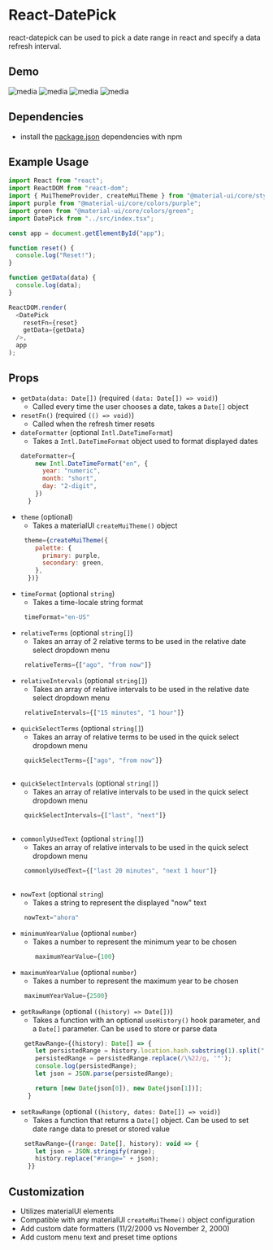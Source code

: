 # React-DatePick
react-datepick can be used to pick a date range in react and specify a data refresh interval.
## Demo
![media](https://github.com/iamPres/react-datepick/blob/master/media/demo-1.PNG)
![media](https://github.com/iamPres/react-datepick/blob/master/media/demo-2.PNG)
![media](https://github.com/iamPres/react-datepick/blob/master/media/demo-3.PNG)
![media](https://github.com/iamPres/react-datepick/blob/master/media/demo-4.PNG)
## Dependencies
 - install the [package.json](https://github.com/iamPres/react-datepick/blob/master/package.json) dependencies with npm

## Example Usage
```javascript
import React from "react";
import ReactDOM from "react-dom";
import { MuiThemeProvider, createMuiTheme } from "@material-ui/core/styles";
import purple from "@material-ui/core/colors/purple";
import green from "@material-ui/core/colors/green";
import DatePick from "../src/index.tsx";

const app = document.getElementById("app");

function reset() {
  console.log("Reset!");
}

function getData(data) {
  console.log(data);
}

ReactDOM.render(
  <DatePick
    resetFn={reset}
    getData={getData}
  />,
  app
);

```

## Props
- `getData(data: Date[])` (required `(data: Date[]) => void)`)
  - Called every time the user chooses a date, takes a `Date[]` object
- `resetFn()` (required `(() => void)`)
  - Called when the refresh timer resets
- `dateFormatter` (optional `Intl.DateTimeFormat`)
  - Takes a `Intl.DateTimeFormat` object used to format displayed dates
  ```javascript
  dateFormatter={
      new Intl.DateTimeFormat("en", {
        year: "numeric",
        month: "short",
        day: "2-digit",
      })
    }
  ```
- `theme` (optional)
  - Takes a materialUI `createMuiTheme()` object
  ```javascript
   theme={createMuiTheme({
      palette: {
        primary: purple,
        secondary: green,
      },
    })}
    ```
- `timeFormat` (optional `string`)
  - Takes a time-locale string format
  ```javascript
   timeFormat="en-US"
    ```
- `relativeTerms` (optional `string[]`)
  - Takes an array of 2 relative terms to be used in the relative date select dropdown menu
  ```javascript
   relativeTerms={["ago", "from now"]}
    ```
- `relativeIntervals` (optional `string[]`)
  - Takes an array of relative intervals to be used in the relative date select dropdown menu
  ```javascript
   relativeIntervals={["15 minutes", "1 hour"]}
    ```
- `quickSelectTerms` (optional `string[]`)
  - Takes an array of relative terms to be used in the quick select dropdown menu
  ```javascript
   quickSelectTerms={["ago", "from now"]}
   
- `quickSelectIntervals` (optional `string[]`)
  - Takes an array of relative intervals to be used in the quick select dropdown menu
  ```javascript
   quickSelectIntervals={["last", "next"]}
   
- `commonlyUsedText` (optional `string[]`)
  - Takes an array of relative intervals to be used in the quick select dropdown menu
  ```javascript
   commonlyUsedText={["last 20 minutes", "next 1 hour"]}
   
- `nowText` (optional `string`)
  - Takes a string to represent the displayed "now" text
  ```javascript
   nowText="ahora"
   ```
- `minimumYearValue` (optional `number`)
  - Takes a number to represent the minimum year to be chosen
  ```javascript
      maximumYearValue={100}
   ```
- `maximumYearValue` (optional `number`)
  - Takes a number to represent the maximum year to be chosen
  ```javascript
   maximumYearValue={2500}
   ```
- `getRawRange` (optional `((history) => Date[])`)
  - Takes a function with an optional `useHistory()` hook parameter, and a `Date[]` parameter. Can be used to store or parse data
  ```javascript
   getRawRange={(history): Date[] => {
      let persistedRange = history.location.hash.substring(1).split("=")[1];
      persistedRange = persistedRange.replace(/\%22/g, '"');
      console.log(persistedRange);
      let json = JSON.parse(persistedRange);

      return [new Date(json[0]), new Date(json[1])];
    }
   ```
- `setRawRange` (optional `((history, dates: Date[]) => void)`)
  - Takes a function that returns a `Date[]` object. Can be used to set date range data to preset or stored value
  ```javascript
   setRawRange={(range: Date[], history): void => {
      let json = JSON.stringify(range);
      history.replace("#range=" + json);
    }}

   ```
   
## Customization
 - Utilizes materialUI elements
 - Compatible with any materialUI `createMuiTheme()` object configuration
 - Add custom date formatters (11/2/2000 vs November 2, 2000)
 - Add custom menu text and preset time options

